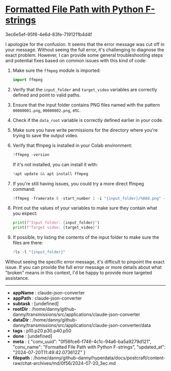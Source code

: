 # [Formatted File Path with Python F-strings](https://claude.ai/chat/0f56fce6-f746-4c1c-94a6-ba5a9279d121)

3ec6e5ef-95f6-4e6d-83fe-7191211b4d4f

 I apologize for the confusion. It seems that the error message was cut off in your message. Without seeing the full error, it's challenging to diagnose the exact problem. However, I can provide some general troubleshooting steps and potential fixes based on common issues with this kind of code:

1. Make sure the `ffmpeg` module is imported:
   ```python
   import ffmpeg
   ```

2. Verify that the `input_folder` and `target_video` variables are correctly defined and point to valid paths.

3. Ensure that the input folder contains PNG files named with the pattern `00000001.png`, `00000002.png`, etc.

4. Check if the `data_root` variable is correctly defined earlier in your code.

5. Make sure you have write permissions for the directory where you're trying to save the output video.

6. Verify that ffmpeg is installed in your Colab environment:
   ```python
   !ffmpeg -version
   ```
   If it's not installed, you can install it with:
   ```python
   !apt update && apt install ffmpeg
   ```

7. If you're still having issues, you could try a more direct ffmpeg command:
   ```python
   !ffmpeg -framerate 8 -start_number 1 -i "{input_folder}/%08d.png" -c:v huffyuv -pix_fmt rgb24 -r 8 "{target_video}" -y
   ```

8. Print out the values of your variables to make sure they contain what you expect:
   ```python
   print(f"Input folder: {input_folder}")
   print(f"Target video: {target_video}")
   ```

9. If possible, try listing the contents of the input folder to make sure the files are there:
   ```python
   !ls -l "{input_folder}"
   ```

Without seeing the specific error message, it's difficult to pinpoint the exact issue. If you can provide the full error message or more details about what "broken" means in this context, I'd be happy to provide more targeted assistance.

---

* **appName** : claude-json-converter
* **appPath** : claude-json-converter
* **subtask** : [undefined]
* **rootDir** : /home/danny/github-danny/transmissions/src/applications/claude-json-converter
* **dataDir** : /home/danny/github-danny/transmissions/src/applications/claude-json-converter/data
* **tags** : p10.p20.p30.p40.p50
* **done** : [undefined]
* **meta** : {
  "conv_uuid": "0f56fce6-f746-4c1c-94a6-ba5a9279d121",
  "conv_name": "Formatted File Path with Python F-strings",
  "updated_at": "2024-07-20T11:49:42.073612Z"
}
* **filepath** : /home/danny/github-danny/hyperdata/docs/postcraft/content-raw/chat-archives/md/0f56/2024-07-20_3ec.md